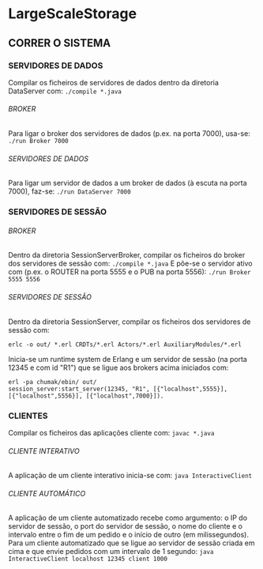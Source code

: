 # LargeScaleStorage

## CORRER O SISTEMA

### SERVIDORES DE DADOS

Compilar os ficheiros de servidores de dados dentro da diretoria DataServer com: ```./compile *.java```

###### BROKER

Para ligar o broker dos servidores de dados (p.ex. na porta 7000), usa-se: ```./run Broker 7000```

###### SERVIDORES DE DADOS

Para ligar um servidor de dados a um broker de dados (à escuta na porta 7000), faz-se: ```./run DataServer 7000```

### SERVIDORES DE SESSÃO

###### BROKER
Dentro da diretoria SessionServerBroker, compilar os ficheiros do broker dos servidores de sessão com: ```./compile *.java```
E pôe-se o servidor ativo com (p.ex. o ROUTER na porta 5555 e o PUB na porta 5556): ```./run Broker 5555 5556```

###### SERVIDORES DE SESSÃO
Dentro da diretoria SessionServer, compilar os ficheiros dos servidores de sessão com: 

```erlc -o out/ *.erl CRDTs/*.erl Actors/*.erl AuxiliaryModules/*.erl```

Inicia-se um runtime system de Erlang e um servidor de sessão (na porta 12345 e com id "R1") que se ligue aos brokers acima iniciados com:
```
erl -pa chumak/ebin/ out/
session_server:start_server(12345, "R1", [{"localhost",5555}], [{"localhost",5556}], [{"localhost",7000}]).
```

### CLIENTES

Compilar os ficheiros das aplicações cliente com: ```javac *.java```

###### CLIENTE INTERATIVO

A aplicação de um cliente interativo inicia-se com: ```java InteractiveClient```

###### CLIENTE AUTOMÁTICO

A aplicação de um cliente automatizado recebe como argumento: o IP do servidor de sessão, o port do servidor de sessão, o nome do cliente e o intervalo entre o fim de um pedido e o início de outro (em milissegundos).
Para um cliente automatizado que se ligue ao servidor de sessão criada em cima e que envie pedidos com um intervalo de 1 segundo: ```java InteractiveClient localhost 12345 client 1000```
